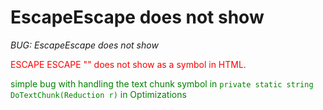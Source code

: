 # EscapeEscape does not show
_BUG: EscapeEscape does not show_

<span style="color:red">ESCAPE ESCAPE "\" does not show as a symbol in HTML.</span>

<span style="color:green">simple bug with handling the text chunk symbol in ```private static string DoTextChunk(Reduction r)``` in Optimizations</span>
